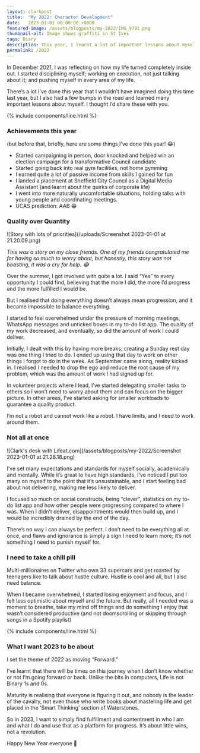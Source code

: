 ```yaml
---
layout: clarkpost
title:  "My 2022: Character Development"
date:   2023-01-01 00:00:00 +0000
featured-image: /assets/blogposts/my-2022/IMG_9791.png
thumbnail-alt: Image shows graffiti in St Ives
tags: Diary
description: This year, I learnt a lot of important lessons about myself. I thought I'd share these with you. 
permalink: /2022
---
```


In December 2021, I was reflecting on how my life turned completely inside out. I started disciplining myself; working on execution, not just talking about it; and pushing myself in every area of my life. 

There’s a lot I’ve done this year that I wouldn’t have imagined doing this time last year, but I also had a few bumps in the road and learned many important lessons about myself. I thought I’d share these with you. 

{% include components/line.html %}

### Achievements this year

(but before that, briefly, here are some things I’ve done this year! 😂) 

* Started campaigning in person, door knocked and helped win an election campaign for a transformative Council candidate
* Started going back into real gym facilities, not home gymming 
* I earned quite a lot of passive income from skills I gained for fun
* I landed a placement at Sheffield City Council as a Digital Media Assistant (and learnt about the quirks of corporate life)
* I went into more naturally uncomfortable situations, holding talks with young people and coordinating meetings. 
* UCAS prediction: AAB 😁


### Quality over Quantity 


![Story with lots of priorities](/uploads/Screenshot 2023-01-01 at 21.20.09.png)

*This was a story on my close friends. One of my friends congratulated me for having so much to worry about, but honestly, this story was not boasting, it was a cry for help. 😂*

Over the summer, I got involved with quite a lot. I said “Yes” to every opportunity I could find, believing that the more I did, the more I’d progress and the more fulfilled I would be. 

But I realised that doing everything doesn’t always mean progression, and it became impossible to balance everything. 

I started to feel overwhelmed under the pressure of morning meetings, WhatsApp messages and unticked boxes in my to-do list app. The quality of my work decreased, and eventually, so did the amount of work I could deliver.

Initially, I dealt with this by having more breaks; creating a Sunday rest day was one thing I tried to do. I ended up using that day to work on other things I forgot to do in the week. As September came along, reality kicked in. I realised I needed to drop the ego and reduce the root cause of my problem, which was the amount of work I had signed up for. 

In volunteer projects where I lead, I’ve started delegating smaller tasks to others so I won’t need to worry about them and can focus on the bigger picture. In other areas, I’ve started asking for smaller workloads to guarantee a quality product.

I’m not a robot and cannot work like a robot. I have limits, and I need to work around them. 


### Not all at once

![Clark's desk with Lifeat.com](/assets/blogposts/my-2022/Screenshot 2023-01-01 at 21.28.18.png)

I’ve set many expectations and standards for myself socially, academically and mentally. While it’s great to have high standards, I’ve noticed I put too many on myself to the point that it’s unsustainable, and I start feeling bad about not delivering, making me less likely to deliver. 

I focused so much on social constructs, being “clever”, statistics on my to-do list app and how other people were progressing compared to where I was. When I didn’t deliver, disappointments would then build up, and I would be incredibly drained by the end of the day. 

There’s no way I can always be perfect. I don’t need to be everything all at once, and flaws and ignorance is simply a sign I need to learn more; it’s not something I need to punish myself for. 



### I need to take a chill pill 

Multi-millionaires on Twitter who own 33 supercars and get roasted by teenagers like to talk about hustle culture. Hustle is cool and all, but I also need balance. 

When I became overwhelmed, I started losing enjoyment and focus, and I felt less optimistic about myself and the future. But really, all I needed was a moment to breathe, take my mind off things and do something I enjoy that wasn’t considered productive (and not doomscrolling or skipping through songs in a Spotify playlist) 

{% include components/line.html %}


### What I want 2023 to be about 

I set the theme of 2022 as moving “Forward.” 

I’ve learnt that there will be times on this journey when I don’t know whether or not I’m going forward or back. Unlike the bits in computers, Life is not Binary 1s and 0s. 

Maturity is realising that everyone is figuring it out, and nobody is the leader of the cavalry, not even those who write books about mastering life and get placed in the ‘Smart Thinking’ section of Waterstones. 

So in 2023, I want to simply find fulfillment and contentment in who I am and what I do and use that as a platform for progress. It’s about little wins, not a revolution. 

Happy New Year everyone 🥳
